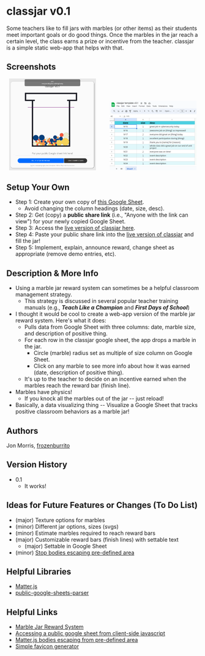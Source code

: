 # classjar v0.1

Some teachers like to fill jars with marbles (or other items) as their students meet important goals or do good things.  Once the marbles in the jar reach a certain level, the class earns a prize or incentive from the teacher.  classjar is a simple static web-app that helps with that.  

## Screenshots

<p align="center">
  <img alt="app screenshot" src="screenshot1.png" width="45%">
&nbsp; &nbsp; &nbsp; &nbsp;
  <img alt="spreadsheet template" src="screenshot2.png" width="45%">
</p>

## Setup Your Own

* Step 1:  Create your own copy of [this Google Sheet](https://docs.google.com/spreadsheets/d/1NcR-UuokzipcBvLNYg9BrT2SFD-EMqMmu1lIQR7JQ_s/edit?usp=sharing).
    * Avoid changing the column headings (date, size, desc).
* Step 2:  Get (copy) a **public share link** (i.e., "Anyone with the link can view") for your newly copied Google Sheet.
* Step 3:  Access the [live version of classjar here](https://frozenburrito.github.io/classjar/).  
* Step 4:  Paste your public share link into the [live version of classjar](https://frozenburrito.github.io/classjar/) and fill the jar!
* Step 5:  Implement, explain, announce reward, change sheet as appropriate (remove demo entries, etc).  

## Description & More Info

* Using a marble jar reward system can sometimes be a helpful classroom management strategy.  
    * This strategy is discussed in several popular teacher training manuals (e.g., ***Teach Like a Champion*** and ***First Days of School***)
* I thought it would be cool to create a web-app version of the marble jar reward system.  Here's what it does:
    * Pulls data from Google Sheet with three columns:  date, marble size, and description of positive thing.
    * For each row in the classjar google sheet, the app drops a marble in the jar.
        * Circle (marble) radius set as multiple of size column on Google Sheet. 
        * Click on any marble to see more info about how it was earned (date, description of positive thing).
    * It's up to the teacher to decide on an incentive earned when the marbles reach the reward bar (finish line).
* Marbles have physics!  
    * If you knock all the marbles out of the jar -- just reload!
* Basically, a data visualizing thing -- Visualize a Google Sheet that tracks positive classroom behaviors as a marble jar!  
 
## Authors

Jon Morris, [frozenburrito](https://github.com/frozenburrito)

## Version History
* 0.1
    * It works!

## Ideas for Future Features or Changes (To Do List)

* (major) Texture options for marbles
* (minor) Different jar options, sizes (svgs)
* (minor) Estimate marbles required to reach reward bars
* (major) Customizable reward bars (finish lines) with settable text
    * (major) Settable in Google Sheet
* (minor) [Stop bodies escaping pre-defined area](https://stackoverflow.com/questions/34520125/prevent-matterjs-bodies-form-escaping-a-predefined-area)

## Helpful Libraries

* [Matter.js](https://github.com/liabru/matter-js)
* [public-google-sheets-parser](https://github.com/fureweb-com/public-google-sheets-parser)

## Helpful Links

* [Marble Jar Reward System](https://www.theteachertoolkit.com/index.php/tool/marble-jar-rewards-system)
* [Accessing a public google sheet from client-side javascript](https://stackoverflow.com/questions/70902197/accessing-a-public-google-sheets-data-directly-from-client-side-javascript)
* [Matter.js bodies escaping from pre-defined area](https://stackoverflow.com/questions/34520125/prevent-matterjs-bodies-form-escaping-a-predefined-area)
* [Simple favicon generator](https://gauger.io/fonticon/)

